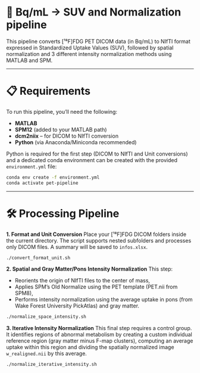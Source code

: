 # 🧠 Bq/mL -> SUV and Normalization pipeline

This pipeline converts [¹⁸F]FDG PET DICOM data (in Bq/mL) to NIfTI format expressed in Standardized Uptake Values (SUV), followed by spatial normalization and 3 different intensity normalization methods using MATLAB and SPM.

---

# 📋 Requirements

To run this pipeline, you’ll need the following:

- **MATLAB**
- **SPM12** (added to your MATLAB path)
- **dcm2niix** – for DICOM to NIfTI conversion
- **Python** (via Anaconda/Miniconda recommended)

Python is required for the first step (DICOM to NIfTI and Unit conversions) and a dedicated conda environment can be created with the provided `environment.yml` file:

```bash
conda env create -f environment.yml
conda activate pet-pipeline
```

---

# 🛠️ Processing Pipeline
**1. Format and Unit Conversion**
Place your [¹⁸F]FDG DICOM folders inside the current directory. The script supports nested subfolders and processes only DICOM files. A summary will be saved to `infos.xlsx`.

```bash
./convert_format_unit.sh
```

**2. Spatial and Gray Matter/Pons Intensity Normalization**
This step:
- Reorients the origin of NIfTI files to the center of mass,
- Applies SPM’s Old Normalize using the PET template (PET.nii from SPM8),
- Performs intensity normalization using the average uptake in pons (from Wake Forest University PickAtlas) and gray matter.

```bash
./normalize_space_intensity.sh
```

**3. Iterative Intensity Normalization**
This final step requires a control group. It identifies regions of abnormal metabolism by creating a custom individual reference region (gray matter minus F-map clusters), computing an average uptake within this region and dividing the spatially normalized image `w_realigned.nii` by this average.

```bash
./normalize_iterative_intensity.sh
```
